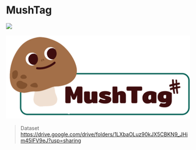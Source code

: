 # MushTag
<img src="<https://github.com/dkqjrm/MushTag/blob/main/MushTag.png>">

![<MushTag>](<https://github.com/dkqjrm/MushTag/blob/main/MushTag.png?raw=true>)
  
> Dataset
https://drive.google.com/drive/folders/1LXbaOLuz90kJX5CBKN9_JHim45lFV9eJ?usp=sharing
